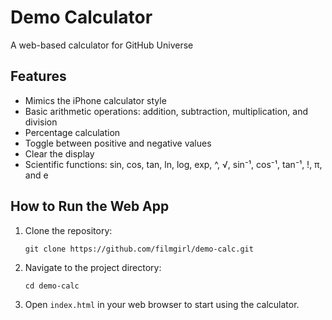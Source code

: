 # Demo Calculator
A web-based calculator for GitHub Universe

## Features
- Mimics the iPhone calculator style
- Basic arithmetic operations: addition, subtraction, multiplication, and division
- Percentage calculation
- Toggle between positive and negative values
- Clear the display
- Scientific functions: sin, cos, tan, ln, log, exp, ^, √, sin⁻¹, cos⁻¹, tan⁻¹, !, π, and e

## How to Run the Web App
1. Clone the repository:
   ```
   git clone https://github.com/filmgirl/demo-calc.git
   ```
2. Navigate to the project directory:
   ```
   cd demo-calc
   ```
3. Open `index.html` in your web browser to start using the calculator.
